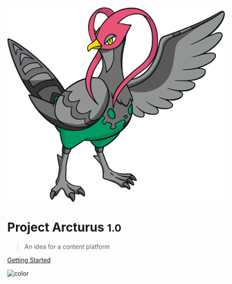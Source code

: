 ![_](https://raw.githubusercontent.com/PokeAPI/sprites/master/sprites/pokemon/other/dream-world/521.svg)

# Project Arcturus <small>1.0</small>

> An idea for a content platform

[Getting Started](#)

<!-- background color -->

![color](#5c1aff)
